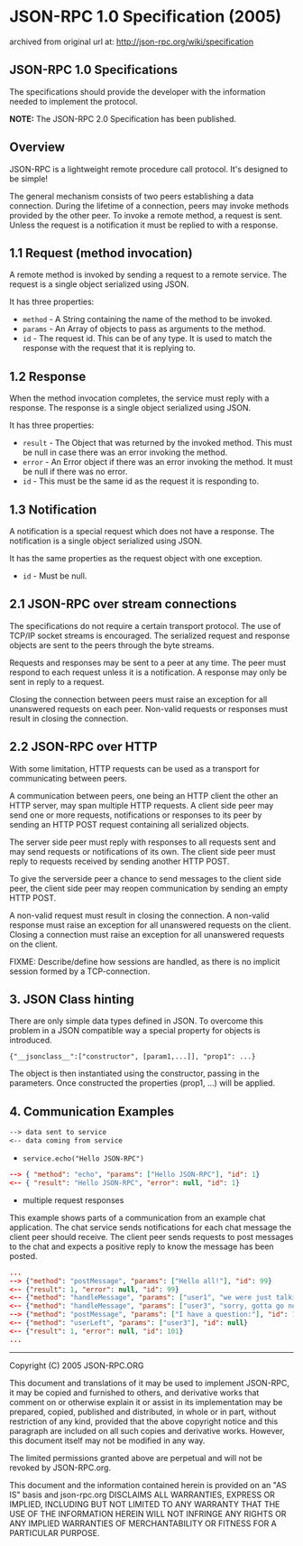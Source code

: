 # JSON-RPC 1.0 Specification (2005)

archived from original url at:
    <http://json-rpc.org/wiki/specification>

## JSON-RPC 1.0 Specifications

The specifications should provide the developer with the information needed to
implement the protocol.

**NOTE:** The JSON-RPC 2.0 Specification has been published.

## Overview

JSON-RPC is a lightweight remote procedure call protocol. It's designed to be
simple!

The general mechanism consists of two peers establishing a data connection.
During the lifetime of a connection, peers may invoke methods provided by the
other peer. To invoke a remote method, a request is sent. Unless the request is
a notification it must be replied to with a response.

## 1.1 Request (method invocation)

A remote method is invoked by sending a request to a remote service. The
request is a single object serialized using  JSON.

It has three properties:

- `method` - A String containing the name of the method to be invoked.
- `params` - An Array of objects to pass as arguments to the method.
- `id` - The request id. This can be of any type. It is used to match the
response with the request that it is replying to.

## 1.2 Response

When the method invocation completes, the service must reply with a response.
The response is a single object serialized using JSON.

It has three properties:

- `result` - The Object that was returned by the invoked method. This must be
null in case there was an error invoking the method.
- `error` - An Error object if there was an error invoking the method. It must
be null if there was no error.
- `id` - This must be the same id as the request it is responding to.

## 1.3 Notification

A notification is a special request which does not have a response. The
notification is a single object serialized using  JSON.

It has the same properties as the request object with one exception.

- `id` - Must be null.

## 2.1 JSON-RPC over stream connections

The specifications do not require a certain transport protocol. The use of
TCP/IP socket streams is encouraged. The serialized request and response
objects are sent to the peers through the byte streams.

Requests and responses may be sent to a peer at any time. The peer must respond
to each request unless it is a notification. A response may only be sent in
reply to a request.

Closing the connection between peers must raise an exception for all unanswered
requests on each peer. Non-valid requests or responses must result in closing
the connection.

## 2.2 JSON-RPC over HTTP

With some limitation, HTTP requests can be used as a transport for
communicating between peers.

A communication between peers, one being an HTTP client the other an HTTP
server, may span multiple HTTP requests. A client side peer may send one or
more requests, notifications or responses to its peer by sending an HTTP POST
request containing all serialized objects.

The server side peer must reply with responses to all requests sent and may
send requests or notifications of its own. The client side peer must reply to
requests received by sending another HTTP POST.

To give the serverside peer a chance to send messages to the client side peer,
the client side peer may reopen communication by sending an empty HTTP POST.

A non-valid request must result in closing the connection. A non-valid
response must raise an exception for all unanswered requests on the client.
Closing a connection must raise an exception for all unanswered requests on the
client.

FIXME: Describe/define how sessions are handled, as there is no implicit
session formed by a TCP-connection.

## 3. JSON Class hinting

There are only simple data types defined in JSON. To overcome this problem in a
JSON compatible way a special property for objects is introduced.

`{"__jsonclass__":["constructor", [param1,...]], "prop1": ...}`

The object is then instantiated using the constructor, passing in the
parameters. Once constructed the properties (prop1, ...) will be applied.

## 4. Communication Examples

```txt
--> data sent to service
<-- data coming from service
```

- `service.echo("Hello JSON-RPC")`

```json
--> { "method": "echo", "params": ["Hello JSON-RPC"], "id": 1}
<-- { "result": "Hello JSON-RPC", "error": null, "id": 1}
```

- multiple request responses

This example shows parts of a communication from an example chat application.
The chat service sends notifications for each chat message the client peer
should receive. The client peer sends requests to post messages to the chat
and expects a positive reply to know the message has been posted.

```json
...
--> {"method": "postMessage", "params": ["Hello all!"], "id": 99}
<-- {"result": 1, "error": null, "id": 99}
<-- {"method": "handleMessage", "params": ["user1", "we were just talking"], "id": null}
<-- {"method": "handleMessage", "params": ["user3", "sorry, gotta go now, ttyl"], "id": null}
--> {"method": "postMessage", "params": ["I have a question:"], "id": 101}
<-- {"method": "userLeft", "params": ["user3"], "id": null}
<-- {"result": 1, "error": null, "id": 101}
...
```

---

Copyright (C) 2005 JSON-RPC.ORG

This document and translations of it may be used to implement JSON-RPC, it may
be copied and furnished to others, and derivative works that comment on or
otherwise explain it or assist in its implementation may be prepared, copied,
published and distributed, in whole or in part, without restriction of any
kind, provided that the above copyright notice and this paragraph are included
on all such copies and derivative works. However, this document itself may not
be modified in any way.

The limited permissions granted above are perpetual and will not be revoked by
JSON-RPC.org.

This document and the information contained herein is provided on an "AS IS"
basis and json-rpc.org DISCLAIMS ALL WARRANTIES, EXPRESS OR IMPLIED, INCLUDING
BUT NOT LIMITED TO ANY WARRANTY THAT THE USE OF THE INFORMATION HEREIN WILL
NOT INFRINGE ANY RIGHTS OR ANY IMPLIED WARRANTIES OF MERCHANTABILITY OR
FITNESS FOR A PARTICULAR PURPOSE.
